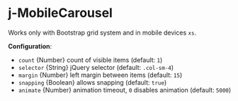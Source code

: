 # j-MobileCarousel

Works only with Bootstrap grid system and in mobile devices `xs`.

__Configuration__:

- `count` {Number} count of visible items (default: `1`)
- `selector` {String} jQuery selector (default: `.col-sm-4`)
- `margin` {Number} left margin between items (default: `15`)
- `snapping` {Boolean} allows snapping (default: `true`)
- `animate` {Number} animation timeout, `0` disables animation (default: `5000`)